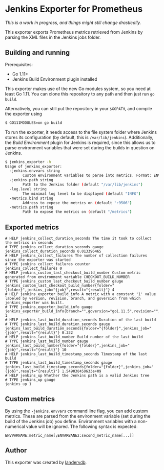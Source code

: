 # Jenkins Exporter for Prometheus

_This is a work in progress, and things might still change drastically._

This exporter exports Prometheus metrics retrieved from Jenkins by parsing the XML files in the Jenkins jobs folder.

## Building and running

Prerequisites:

 - Go 1.11+
 - Jenkins Build Environment plugin installed

This exporter makes use of the new Go modules system, so you need at least Go 1.11. You can clone this repository to any path and then just run `go build`. 

Alternatively, you can still put the repository in your `$GOPATH`, and compile the exporter using

```bash
$ GO111MODULES=on go build
```

To run the exporter, it needs access to the file system folder where Jenkins stores its configuration (by default, this is `/var/lib/jenkins`). Additionally, the _Build Environment_ plugin for Jenkins is required, since this allows us to parse environment variables that were set during the builds in question on Jenkins.

```bash
$ jenkins_exporter -h
Usage of jenkins_exporter:
  -jenkins.envvars string
    	Custom environment variables to parse into metrics. Format: ENVVAR1:metric_name;ENVVAR2:metric_name,...
  -jenkins.path string
    	Path to the Jenkins folder (default "/var/lib/jenkins")
  -log.level string
    	The minimal log level to be displayed (default "INFO")
  -metrics.bind string
    	Address to expose the metrics on (default ":9506")
  -metrics.path string
    	Path to expose the metrics on (default "/metrics")
```

## Exported metrics

```
# HELP jenkins_collect_duration_seconds The time it took to collect the metrics in seconds
# TYPE jenkins_collect_duration_seconds gauge
jenkins_collect_duration_seconds 0.013396465
# HELP jenkins_collect_failures The number of collection failures since the exporter was started
# TYPE jenkins_collect_failures counter
jenkins_collect_failures 0
# HELP jenkins_custom_last_checkout_build_number Custom metric generated from environment variable CHECKOUT_BUILD_NUMBER
# TYPE jenkins_custom_last_checkout_build_number gauge
jenkins_custom_last_checkout_build_number{folder="{folder}",jenkins_job="{job}",result="{result}"} 4
# HELP jenkins_exporter_build_info A metric with a constant '1' value labeled by version, revision, branch, and goversion from which jenkins_exporter was built.
# TYPE jenkins_exporter_build_info gauge
jenkins_exporter_build_info{branch="",goversion="go1.11.5",revision="",version=""} 1
# HELP jenkins_last_build_duration_seconds Duration of the last build
# TYPE jenkins_last_build_duration_seconds gauge
jenkins_last_build_duration_seconds{folder="{folder}",jenkins_job="{job}",result="{result}"} 0.332
# HELP jenkins_last_build_number Build number of the last build
# TYPE jenkins_last_build_number gauge
jenkins_last_build_number{folder="{folder}",jenkins_job="{job}",result="{result}"} 10
# HELP jenkins_last_build_timestamp_seconds Timestamp of the last build
# TYPE jenkins_last_build_timestamp_seconds gauge
jenkins_last_build_timestamp_seconds{folder="{folder}",jenkins_job="{job}",result="{result}"} 1.549030450633e+09
# HELP jenkins_up Whether the Jenkins path is a valid Jenkins tree
# TYPE jenkins_up gauge
jenkins_up 1
```

## Custom metrics

By using the `-jenkins.envvars` command line flag, you can add custom metrics. These are parsed from the environment variable (set during the build of the Jenkins job) you define. Environment variables with a non-numerical value will be ignored. The following syntax is expected: 

```
ENVVARNAME:metric_name[;ENVARBANE2:second_metric_name[...]]
```

## Author

This exporter was created by [landervdb](https://github.com/landervdb).
